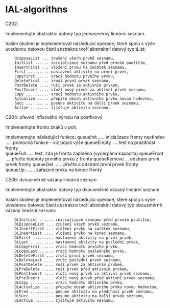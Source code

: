 # IAL-algorithns

C202: 


Implementujte abstraktní datový typ jednosměrný lineární seznam.

Vaším úkolem je implementovat následující operace, které spolu s výše
uvedenou datovou částí abstrakce tvoří abstraktní datový typ tList:

        DisposeList ... zrušení všech prvků seznamu,
        InitList ...... inicializace seznamu před prvním použitím,
        InsertFirst ... vložení prvku na začátek seznamu,
        First ......... nastavení aktivity na první prvek,
        CopyFirst ..... vrací hodnotu prvního prvku,
        DeleteFirst ... zruší první prvek seznamu,
        PostDelete .... ruší prvek za aktivním prvkem,
        PostInsert .... vloží nový prvek za aktivní prvek seznamu,
        Copy .......... vrací hodnotu aktivního prvku,
        Actualize ..... přepíše obsah aktivního prvku novou hodnotou,
        Succ .......... posune aktivitu na další prvek seznamu,
        Active ........ zjišťuje aktivitu seznamu.


C204: převod infixového výrazu na postfixový 

Implementujte frontu znaků v poli. 

Implementujte následující funkce:
      queueInit ..... inicializace fronty
      nextIndex ..... pomocná funkce - viz popis výše
      queueEmpty .... test na prázdnost fronty  
      queueFull ..... test, zda je fronta zaplněna (vyčerpána kapacita)
      queueFront .... přečte hodnoty prvního prvku z fronty
      queueRemove ... odstraní první prvek fronty
      queueGet ...... přečte a odstraní první prvek fronty  
      queueUp ....... zařazení prvku na konec fronty

C206: dvousměrně vázaný lineární seznam 

Implementujte abstraktní datový typ dvousměrně vázaný lineární seznam.

Vaším úkolem je implementovat následující operace, které spolu
s výše uvedenou datovou částí abstrakce tvoří abstraktní datový typ
obousměrně vázaný lineární seznam:

        DLInitList ...... inicializace seznamu před prvním použitím,
        DLDisposeList ... zrušení všech prvků seznamu,
        DLInsertFirst ... vložení prvku na začátek seznamu,
        DLInsertLast .... vložení prvku na konec seznamu,
        DLFirst ......... nastavení aktivity na první prvek,
        DLLast .......... nastavení aktivity na poslední prvek,
        DLCopyFirst ..... vrací hodnotu prvního prvku,
        DLCopyLast ...... vrací hodnotu posledního prvku,
        DLDeleteFirst ... zruší první prvek seznamu,
        DLDeleteLast .... zruší poslední prvek seznamu,
        DLPostDelete .... ruší prvek za aktivním prvkem,
        DLPreDelete ..... ruší prvek před aktivním prvkem,
        DLPostInsert .... vloží nový prvek za aktivní prvek seznamu,
        DLPreInsert ..... vloží nový prvek před aktivní prvek seznamu,
        DLCopy .......... vrací hodnotu aktivního prvku,
        DLActualize ..... přepíše obsah aktivního prvku novou hodnotou,
        DLPred .......... posune aktivitu na předchozí prvek seznamu,
        DLSucc .......... posune aktivitu na další prvek seznamu,
        DLActive ........ zjišťuje aktivitu seznamu.
